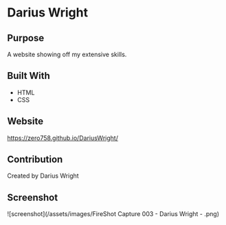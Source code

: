 # Darius Wright

## Purpose
A website showing off my extensive skills.

## Built With
* HTML
* CSS

## Website
https://zero758.github.io/DariusWright/

## Contribution
Created by Darius Wright

## Screenshot
![screenshot](/assets/images/FireShot Capture 003 - Darius Wright - .png)
